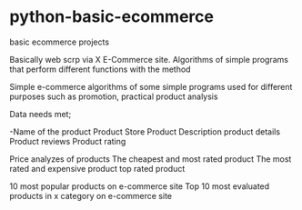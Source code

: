 # python-basic-ecommerce
basic ecommerce projects

Basically web scrp via X E-Commerce site. Algorithms of simple programs that perform different functions with the method

Simple e-commerce algorithms of some simple programs used for different purposes such as promotion, practical product analysis

Data needs met;

-Name of the product
Product Store
Product Description
product details
Product reviews
Product rating

Price analyzes of products
The cheapest and most rated product
The most rated and expensive product
top rated product


10 most popular products on e-commerce site
Top 10 most evaluated products in x category on e-commerce site
